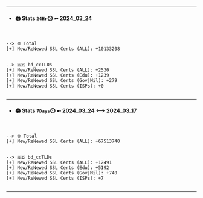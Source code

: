 

---
- #### 🖨️ **Stats** `24Hr`⏲️ ➼ 2024_03_24
```console


--> 🌐 Total
[+] New/ReNewed SSL Certs (ALL): +10133208


--> 🇧🇩 bd_ccTLDs
[+] New/ReNewed SSL Certs (ALL): +2530
[+] New/ReNewed SSL Certs (Edu): +1239
[+] New/ReNewed SSL Certs (Gov|Mil): +279
[+] New/ReNewed SSL Certs (ISPs): +0


```

---
- #### 🖨️ **Stats** `7Days`⏲️ ➼ 2024_03_24 <--> 2024_03_17
```console


--> 🌐 Total
[+] New/ReNewed SSL Certs (ALL): +67513740


--> 🇧🇩 bd_ccTLDs
[+] New/ReNewed SSL Certs (ALL): +12491
[+] New/ReNewed SSL Certs (Edu): +5192
[+] New/ReNewed SSL Certs (Gov|Mil): +740
[+] New/ReNewed SSL Certs (ISPs): +7


```

---

